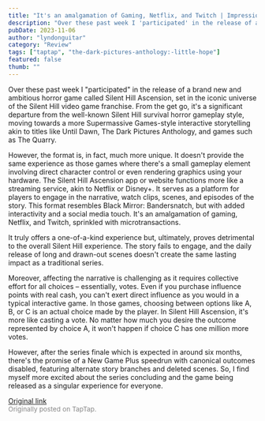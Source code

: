 ```yaml
---
title: "It's an amalgamation of Gaming, Netflix, and Twitch | Impressions - Silent Hill Ascension"
description: "Over these past week I 'participated' in the release of a brand new and ambitious horror game called Silent Hill Ascension, set in the iconic universe of the Silent Hill video game franchise. From the get go, it's a significant departure from the well-known Silent Hill survival horror gameplay style, moving towards a more Supermassive Games-style interactive storytelling akin to titles like Until Dawn, The Dark Pictures Anthology, and games such as The Quarry."
pubDate: 2023-11-06
author: "lyndonguitar"
category: "Review"
tags: ["taptap", "the-dark-pictures-anthology:-little-hope"]
featured: false
thumb: ""
---
```


Over these past week I "participated" in the release of a brand new and ambitious horror game called Silent Hill Ascension, set in the iconic universe of the Silent Hill video game franchise. From the get go, it's a significant departure from the well-known Silent Hill survival horror gameplay style, moving towards a more Supermassive Games-style interactive storytelling akin to titles like Until Dawn, The Dark Pictures Anthology, and games such as The Quarry.

However, the format is, in fact, much more unique. It doesn't provide the same experience as those games where there's a small gameplay element involving direct character control or even rendering graphics using your hardware. The Silent Hill Ascension app or website functions more like a streaming service, akin to Netflix or Disney+. It serves as a platform for players to engage in the narrative, watch clips, scenes, and episodes of the story. This format resembles Black Mirror: Bandersnatch, but with added interactivity and a social media touch. It's an amalgamation of gaming, Netflix, and Twitch, sprinkled with microtransactions.

It truly offers a one-of-a-kind experience but, ultimately, proves detrimental to the overall Silent Hill experience. The story fails to engage, and the daily release of long and drawn-out scenes doesn't create the same lasting impact as a traditional series.

Moreover, affecting the narrative is challenging as it requires collective effort for all choices – essentially, votes. Even if you purchase influence points with real cash, you can't exert direct influence as you would in a typical interactive game. In those games, choosing between options like A, B, or C is an actual choice made by the player. In Silent Hill Ascension, it's more like casting a vote. No matter how much you desire the outcome represented by choice A, it won't happen if choice C has one million more votes.

However, after the series finale which is expected in around six months, there's the promise of a New Game Plus speedrun with canonical outcomes disabled, featuring alternate story branches and deleted scenes. So, I find myself more excited about the series concluding and the game being released as a singular experience for everyone.

[Original link](https://www.taptap.io/post/6517005)<br><span style="font-size: 0.95em; color: #888;">Originally posted on TapTap.</span>
